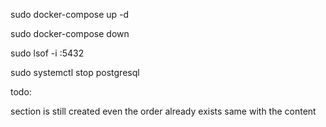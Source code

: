 sudo docker-compose up -d

sudo docker-compose down

sudo lsof -i :5432

sudo systemctl stop postgresql




todo:

section is still created even the order already exists
same with the content